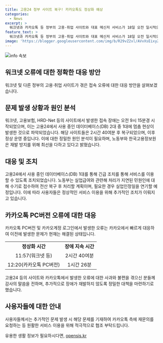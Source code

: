 ```yaml
---
title: 고용24 정부 사이트 복구! 카카오톡도 정상화 예상
categories:
  - News
excerpt: >
  워크넷과 카카오톡 등 정부의 고용·취업 사이트와 대표 메신저 서비스가 18일 오전 일시적으로 접속 장애를 겪었으나, 2시간 40여분 만에 복구됐다. 노동부는 데이터베이스(DB) 1대에 멈춤 현상이 발생한 것으로 확인하고 긴급 조치를 통해 서비스를 유지했다고 설명했다. 실업급여 관련 처리는 수기로 접수하고, 장애 원인을 분석해 재발 방지에 최선을 다하겠다고 밝혔다. 또한, 카카오톡의 로그인 오류도 1시간 26분간 있었으나 현재는 모두 정상화됐으며, 불편을 겪은 이용자들에게 사과의 말씀을 전했다.
feature_text: >
  워크넷과 카카오톡 등 정부의 고용·취업 사이트와 대표 메신저 서비스가 18일 오전 일시적으로 접속 장애를 겪었으나, 2시간 40여분 만에 복구됐다. 노동부는 데이터베이스(DB) 1대에 멈춤 현상이 발생한 것으로 확인하고 긴급 조치를 통해 서비스를 유지했다고 설명했다. 실업급여 관련 처리는 수기로 접수하고, 장애 원인을 분석해 재발 방지에 최선을 다하겠다고 밝혔다. 또한, 카카오톡의 로그인 오류도 1시간 26분간 있었으나 현재는 모두 정상화됐으며, 불편을 겪은 이용자들에게 사과의 말씀을 전했다.
image: 'https://blogger.googleusercontent.com/img/b/R29vZ2xl/AVvXsEixyZcFfHzMRdzZMjFBmAUKJYCLCGyLL1o632UiGVXcaFdKo_bkvkuCioo0uUKlGfBVcT3P84aROyZIXSBEx3Aw5nCQ3pTgDom1WDC4m8eifvWiAmWEEVb4x6G_l8C0QH225ldMjyaFvpxGEBGNO37VmDTDMHGhJPq73UglMfDca1-0aw/s1600/blogspot.png'
---
```


<p><img src="https://blogger.googleusercontent.com/img/b/R29vZ2xl/AVvXsEixyZcFfHzMRdzZMjFBmAUKJYCLCGyLL1o632UiGVXcaFdKo_bkvkuCioo0uUKlGfBVcT3P84aROyZIXSBEx3Aw5nCQ3pTgDom1WDC4m8eifvWiAmWEEVb4x6G_l8C0QH225ldMjyaFvpxGEBGNO37VmDTDMHGhJPq73UglMfDca1-0aw/s1600/blogspot.png" alt="info 속보" /></p>

<h2 data-ke-size="size26">워크넷 오류에 대한 정확한 대응 방안</h2>

<p data-ke-size="size16">워크넷 및 다른 정부의 고용·취업 사이트가 겪은 접속 오류에 대한 대응 방안을 살펴보겠습니다.</p>

<h2 data-ke-size="size24">문제 발생 상황과 원인 분석</h2>

<p data-ke-size="size16">워크넷, 고용보험, HRD-Net 등의 사이트에서 발생한 접속 장애는 오전 9시 15분경 시작되었으며, 이는 고용24에서 사용 중인 데이터베이스(DB) 2대 중 1대에 멈춤 현상이 발생한 것으로 파악되었습니다. 해당 사이트들은 2시간 40여분 후 복구되었으며, 이후 정상 운영 중입니다. 이에 대한 정밀한 원인 분석이 필요하며, 노동부와 한국고용정보원은 재발 방지를 위해 최선을 다하고 있다고 밝혔습니다.</p>

<h2 data-ke-size="size24">대응 및 조치</h2>

<p data-ke-size="size16">고용24에서 사용 중인 데이터베이스(DB) 1대를 통해 긴급 조치를 통해 서비스를 이용할 수 있도록 조치되었습니다. 노동부는 실업급여와 관련해 처리가 지연된 민원인에 대해 수기로 접수하여 전산 복구 후 처리할 계획이며, 필요한 경우 실업인정일을 연기할 예정입니다. 이에 따라 사용자들은 정상적인 서비스 이용을 위해 추가적인 조치가 이뤄지고 있습니다.</p>

<h2 data-ke-size="size24">카카오톡 PC버전 오류에 대한 대응</h2>

<p data-ke-size="size16">카카오톡 PC버전 및 카카오계정 로그인에서 발생한 오류는 카카오에서 빠르게 대응하여 이전에 발생한 문제가 현재는 해결된 상태입니다.</p>

<table>
  <tbody>
    <tr>
      <td style="text-align: center; height: 17px;"><b>정상화 시간</b></td>
      <td style="text-align: center; height: 17px;"><b>장애 지속 시간</b></td>
    </tr>
    <tr>
      <td style="text-align: center; height: 17px;">11:57(워크넷 등)</td>
      <td style="text-align: center; height: 17px;">2시간 40여분</td>
    </tr>
    <tr>
      <td style="text-align: center; height: 17px;">12:20(카카오톡 PC버전)</td>
      <td style="text-align: center; height: 17px;">1시간 26분</td>
    </tr>
  </tbody>
</table>

<p data-ke-size="size16">고용24 등의 사이트와 카카오톡에서 발생한 오류에 대한 사과와 불편을 겪으신 분들께 감사의 말씀을 전하며, 추가적으로 장애가 재발하지 않도록 정밀한 대책을 마련하기로 했습니다.</p>

<h2 data-ke-size="size24">사용자들에 대한 안내</h2>

<p data-ke-size="size16">사용자들께서는 추가적인 문제 발생 시 해당 문제를 기재하여 카카오톡 측에 재문의를 요청하는 등 원활한 서비스 이용을 위해 적극적으로 협조 부탁드립니다.</p>
유용한 생활 정보가 필요하시다면, <a href="https://opensis.kr" rel="dofollow">opensis.kr</a>


